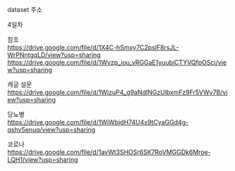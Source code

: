 dataset 주소

4일차

참조  
https://drive.google.com/file/d/1X4C-hSmxy7C2pslF8rsJL-WrPNntgqLD/view?usp=sharing
https://drive.google.com/file/d/1Wvzp_iou_yRGGaE1yuubiCTYVQfpOSci/view?usp=sharing

캐글 설문  
https://drive.google.com/file/d/1WizuP4_g9aNdINGzUlbxmFz9Fr5VWy7B/view?usp=sharing

당뇨병  
https://drive.google.com/file/d/1WjWbjdH74U4x9tCyaGGd4g-qshv5enuq/view?usp=sharing

코로나  
https://drive.google.com/file/d/1avWt3SHOSr6SK7RoVMGGDk6Mroe-LQH1/view?usp=sharing
